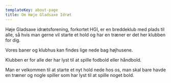 ```yaml
---
templateKey: about-page
title: Om Høje Gladsaxe Idræt
---
```

Høje Gladsaxe idrætsforening, forkortet HGI, er en breddeklub med plads til alle, så hvis man gerne vil starte et hold og har en træner er det her klubben for dig.

Vores baner og klubhus kan findes lige nede bag højhusene. 

Klubben er for alle der har lyst til at spille fodbold eller håndbold. 

Man er velkommen til at starte et nyt hold nede hos os, man skal bare havde en træner og nogle spiller som har lyst til at spille noget bold.
